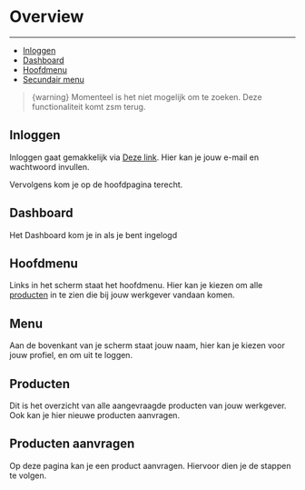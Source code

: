 # Overview

---

- [Inloggen](#inloggen)
- [Dashboard](#dashboard-1)
- [Hoofdmenu](#dashboard-2)
- [Secundair menu](#dashboard-3)

> {warning} Momenteel is het niet mogelijk om te zoeken. Deze functionaliteit komt zsm terug.


<a name="inloggen"></a>
## Inloggen

Inloggen gaat gemakkelijk via [Deze link](/login). Hier kan je jouw e-mail en wachtwoord invullen.

Vervolgens kom je op de hoofdpagina terecht.



<a name="dashboard-1"></a>
## Dashboard

Het Dashboard kom je in als je bent ingelogd

<a name="dashboard-2"></a>
## Hoofdmenu

Links in het scherm staat het hoofdmenu. Hier kan je kiezen om alle [producten](#producten-overzicht) in te zien die bij jouw werkgever vandaan komen.

<a name="dashboard-3"></a>
## Menu

Aan de bovenkant van je scherm staat jouw naam, hier kan je kiezen voor jouw profiel, en om uit te loggen.

<a name="producten-overzicht"></a>
## Producten

Dit is het overzicht van alle aangevraagde producten van jouw werkgever. Ook kan je hier nieuwe producten aanvragen.

<a name="product-aanvragen"></a>
## Producten aanvragen

Op deze pagina kan je een product aanvragen. Hiervoor dien je de stappen te volgen.

